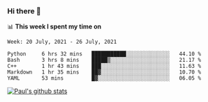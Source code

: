 ### Hi there 👋

📊 **This week I spent my time on**
<!--START_SECTION:waka-->
```text
Week: 20 July, 2021 - 26 July, 2021

Python     6 hrs 32 mins   ███████████░░░░░░░░░░░░░░   44.10 % 
Bash       3 hrs 8 mins    █████▒░░░░░░░░░░░░░░░░░░░   21.17 % 
C++        1 hr 43 mins    ███░░░░░░░░░░░░░░░░░░░░░░   11.63 % 
Markdown   1 hr 35 mins    ██▓░░░░░░░░░░░░░░░░░░░░░░   10.70 % 
YAML       53 mins         █▓░░░░░░░░░░░░░░░░░░░░░░░   06.05 % 
```
<!--END_SECTION:waka-->


[![Paul's github stats](https://github-readme-stats.vercel.app/api?username=mickeyouyou&theme=dracula&show_icons=true)](https://github.com/anuraghazra/github-readme-stats)
